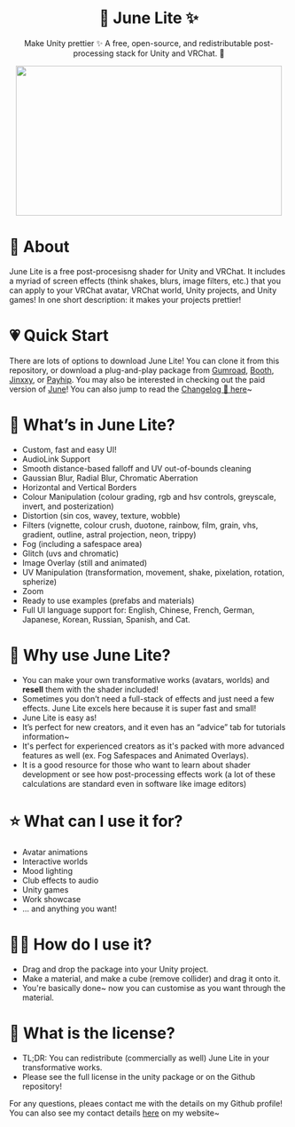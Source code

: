 <h1 align="center">
 🌈 June Lite ✨
</h1>


<p align="center">
  Make Unity prettier ✨ A free, open-source, and redistributable post-processing stack for Unity and VRChat. 🌈
</p>

<p align="center">
  <img width="480" height="270" src="https://github.com/lukasong/junelite/blob/main/.preview/beeg_preview.gif">
</p>

# 🍡 About
June Lite is a free post-procesisng shader for Unity and VRChat. It includes a myriad of screen effects (think shakes, blurs, image filters, etc.) that you can apply to your VRChat avatar, VRChat world, Unity projects, and Unity games! In one short description: it makes your projects prettier!

# 💗 Quick Start
There are lots of options to download June Lite! You can clone it from this repository, or download a plug-and-play package from [Gumroad](https://luka.moe/go/gumroad), [Booth](https://luka.moe/go/booth), [Jinxxy](https://luka.moe/go/jinxxy), or [Payhip](https://luka.moe/go/payhip). You may also be interested in checking out the paid version of [June](https://www.luka.moe/june)! You can also jump to read the [Changelog 📰 here](https://github.com/kleineluka/junelite/blob/main/CHANGELOG.md)~ 

# 🥺 What’s in June Lite?
- Custom, fast and easy UI!
- AudioLink Support
- Smooth distance-based falloff and UV out-of-bounds cleaning
- Gaussian Blur, Radial Blur, Chromatic Aberration
- Horizontal and Vertical Borders
- Colour Manipulation (colour grading, rgb and hsv controls, greyscale, invert, and posterization)
- Distortion (sin cos, wavey, texture, wobble)
- Filters (vignette, colour crush, duotone, rainbow, film, grain, vhs, gradient, outline, astral projection, neon, trippy)
- Fog (including a safespace area)
- Glitch (uvs and chromatic)
- Image Overlay (still and animated)
- UV Manipulation (transformation, movement, shake, pixelation, rotation, spherize)
- Zoom
- Ready to use examples (prefabs and materials)
- Full UI language support for: English, Chinese, French, German, Japanese, Korean, Russian, Spanish, and Cat.

# 💎 Why use June Lite?
- You can make your own transformative works (avatars, worlds) and **resell** them with the shader included!
- Sometimes you don’t need a full-stack of effects and just need a few effects. June Lite excels here because it is super fast and small!
- June Lite is easy as!
- It’s perfect for new creators, and it even has an “advice” tab for tutorials information~
- It's perfect for experienced creators as it's packed with more advanced features as well (ex. Fog Safespaces and Animated Overlays).
- It is a good resource for those who want to learn about shader development or see how post-processing effects work (a lot of these calculations are standard even in software like image editors)

# ⭐ What can I use it for?
- Avatar animations
- Interactive worlds
- Mood lighting
- Club effects to audio
- Unity games
- Work showcase
- ... and anything you want!

# 😵‍💫 How do I use it?
- Drag and drop the package into your Unity project.
- Make a material, and make a cube (remove collider) and drag it onto it.
- You're basically done~ now you can customise as you want through the material.

# 📝 What is the license? 
- TL;DR: You can redistribute (commercially as well) June Lite in your transformative works.
- Please see the full license in the unity package or on the Github repository!

For any questions, pleaes contact me with the details on my Github profile! You can also see my contact details [here](https://luka.moe/socials) on my website~
